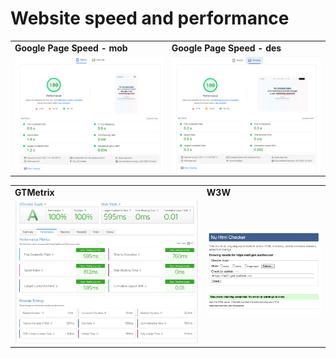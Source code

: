 # Website speed and performance
   <table>
        <tr>
         <td><b>Google Page Speed - mob</b></td>
         <td><b>Google Page Speed - des</b></td>
      </tr>
      <tr>
         <td>
            <img src="./src/img/md/pagespeed_mob.png" alt="Картинка мобильного" title="Картинка" />
         </td>
         <td>
            <img src="./src/img/md/pagespeed_des.png" alt="Картинка компьютера" title="Картинка" />
         </td>
      </tr>
   </table>

   <table>
      <tr>
         <td><b>GTMetrix</b></td>
         <td><b>W3W</b></td>
      </tr>
      <tr>
         <td>
            <img src="./src/img/md/GTmetrix.png" alt="Картинка" />
         </td>
         <td>
            <img src="./src/img/md/w3w.png" alt="Картинка" />
         </td>
      </tr>
   </table>
